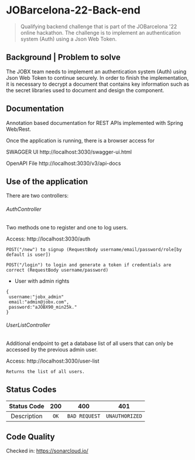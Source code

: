 # JOBarcelona-22-Back-end

>  Qualifying backend challenge that is part of the JOBarcelona '22 online hackathon.
>  The challenge is to implement an authentication system (Auth) using a Json Web Token.

## Background | Problem to solve
The JOBX team needs to implement an authentication system (Auth) using Json Web Token to continue securely.
In order to finish the implementation, it is necessary to decrypt a document that contains key information such as the secret libraries used to document and design the component.


## Documentation

Annotation based documentation for REST APIs implemented with Spring Web/Rest.

Once the application is running, there is a browser access for

SWAGGER UI http://localhost:3030/swagger-ui.html

OpenAPI File http://localhost:3030/v3/api-docs

## Use of the application

There are two controllers:

###### AuthController

Two methods one to register and one to log users. 

Access: http://localhost:3030/auth
```
POST("/new") to signup (RequestBody username/email/password/role[by default is user])

POST("/login") to login and generate a token if credentials are correct (RequestBody username/password)
```
* User with admin rights
```
{
 username:"jobx_admin"
 email:"admin@jobx.com",
 password:"aJOBX90_min25k."
}
```

###### UserListController 

Additional endpoint to get a database list of all users that can only be accessed by the previous admin user.

Access: http://localhost:3030/user-list
```
Returns the list of all users.
```

## Status Codes

| Status Code | 200 | 400 | 401 |
| :---: | :---: | :---: | :---: |
| Description | `OK` | `BAD REQUEST` | `UNAUTHORIZED` |

## Code Quality
Checked in: https://sonarcloud.io/

